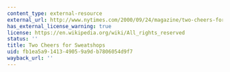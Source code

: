 ```yaml
---
content_type: external-resource
external_url: http://www.nytimes.com/2000/09/24/magazine/two-cheers-for-sweatshops.html
has_external_license_warning: true
license: https://en.wikipedia.org/wiki/All_rights_reserved
status: ''
title: Two Cheers for Sweatshops
uid: fb1ea5a9-1413-4905-9a9d-b7806054d9f7
wayback_url: ''
---
```

